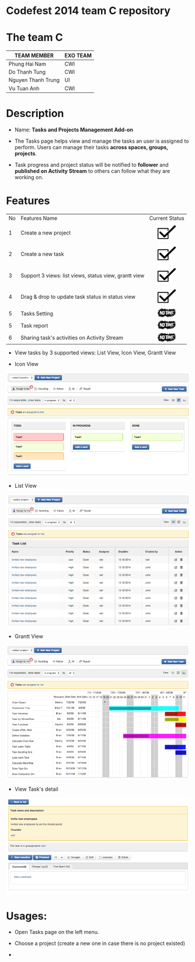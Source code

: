 Codefest 2014 team C repository
===========

# The team C

TEAM MEMBER | EXO TEAM
------------ | ------------- 
Phung Hai Nam | CWI
Do Thanh Tung | CWI
Nguyen Thanh Trung | UI
Vu Tuan Anh | CWI


# Description 

- Name: <b>Tasks and Projects Management Add-on</b>

- The Tasks page helps view and manage the tasks an user is assigned to perform. Users can manage their tasks <b>across spaces, groups, projects</b>.

- Task progress and project status will be notified to <b>follower</b> and <b>published on Activity Stream</b> to others can follow what they are working on.

# Features

<table>
<tr><td>No</td><td>Features Name</td><td>Current Status</td></tr>
<tr><td>1</td><td>Create a new project</td><td style="text-align: center;"><img src="source-html/task/ok.png" alt="implemented"/ style="width:50px;"></td></tr>
<tr><td>2</td><td>Create a new task</td><td style="text-align: center;"><img src="source-html/task/ok.png" alt="implemented"/ style="width:50px;"></td></tr>
<tr><td>3</td><td>Support 3 views: list views, status view, grantt view</td><td style="text-align: center;"><img src="source-html/task/ok.png" alt="implemented"/ style="width:50px;"></td></tr>
<tr><td>4</td><td>Drag & drop to update task status in status view</td><td style="text-align: center;"><img src="source-html/task/ok.png" alt="implemented"/ style="width:50px;"></td></tr>

<tr><td>5</td><td>Tasks Setting</td><td style="text-align: center;"><img src="source-html/task/notime.jpg" alt="not enough time" style="width:50px;"/></td></tr>
<tr><td>5</td><td>Task report</td><td style="text-align: center;"><img src="source-html/task/notime.jpg" alt="not enough time" style="width:50px;"/></td></tr>
<tr><td>6</td><td>Sharing task's activities on Activity Stream</td><td style="text-align: center;"><img src="source-html/task/notime.jpg" alt="not enough time" style="width:50px;"/></td></tr>
</table>

- View tasks by 3 supported views: List View, Icon View, Grantt View

* Icon View

<img src="https://raw.githubusercontent.com/exo-codefest/2014-team-C/master/source-html/task/icon_view.png" />

* List View

<img src="https://raw.githubusercontent.com/exo-codefest/2014-team-C/master/source-html/task/list_view.png" />

* Grantt View

<img src="https://raw.githubusercontent.com/exo-codefest/2014-team-C/master/source-html/task/grantt_view.png" />


* View Task's detail

<img src="https://raw.githubusercontent.com/exo-codefest/2014-team-C/master/source-html/task/task-detail.png" />

# Usages:

- Open Tasks page on the left menu.

- Choose a project (create a new one in case there is no project existed)

- 